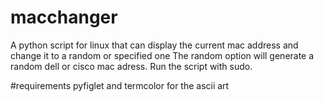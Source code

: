 # macchanger
A python script for linux that can display the current mac address and change it to a random or specified one
The random option will generate a random dell or cisco mac adress.
Run the script with sudo.

#requirements 
pyfiglet and termcolor for the ascii art
